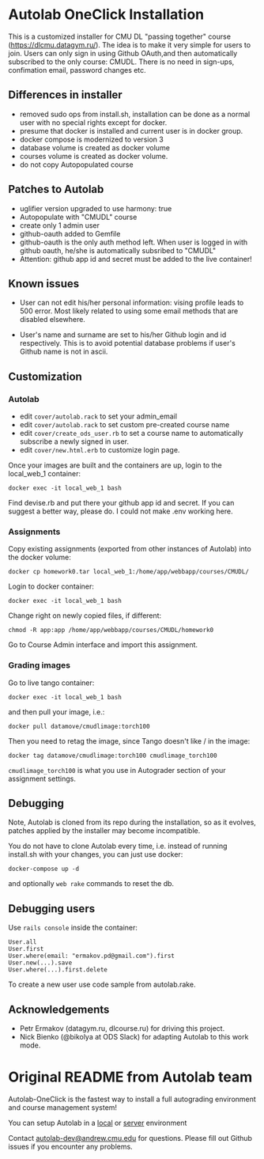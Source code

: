 # Autolab OneClick Installation

This is a customized installer for CMU DL "passing together" course (https://dlcmu.datagym.ru/).
The idea is to make it very simple for users to join. Users can only sign in using Github OAuth,and then automatically subscribed to the only course: CMUDL. There is no need in sign-ups, confimation email, password changes etc.


## Differences in installer

* removed sudo ops from install.sh, installation can be done as a normal user with no special rights except for docker.
* presume that docker is installed and current user is in docker group.
* docker compose is modernized to version 3
* database volume is created as docker volume
* courses volume is created as docker volume.
* do not copy Autopopulated course

## Patches to Autolab

* uglifier version upgraded to use harmony: true
* Autopopulate with "CMUDL" course
* create only 1 admin user
* github-oauth added to Gemfile
* github-oauth is the only auth method left. When user is logged in with github oauth, he/she is automatically subsribed to "CMUDL"
* Attention: github app id and secret must be added to the live container!

## Known issues

* User can not edit his/her personal information: vising profile leads to 500 error. Most likely related to using some email methods that are disabled elsewhere.

* User's name and surname are set to his/her Github login and id respectively. This is to avoid potential database problems if user's Github name is not in ascii.

## Customization

### Autolab 

* edit `cover/autolab.rack` to set your admin_email
* edit `cover/autolab.rack` to set custom pre-created course name
* edit `cover/create_ods_user.rb` to set a course name to automatically subscribe a newly signed in user.
* edit `cover/new.html.erb` to customize login page.

Once your images are built and the containers are up, login to the local_web_1 container:

`docker exec -it local_web_1 bash`

Find devise.rb and put there your github app id and secret. If you can suggest a better way, please do. I could not make .env working here.

### Assignments

Copy existing assignments (exported from other instances of Autolab) into the docker volume:

`docker cp homework0.tar local_web_1:/home/app/webbapp/courses/CMUDL/`

Login to docker container:

`docker exec -it local_web_1 bash`

Change right on newly copied files, if different:

`chmod -R app:app /home/app/webbapp/courses/CMUDL/homework0`

Go to Course Admin interface and import this assignment.

### Grading images

Go to live tango container:

`docker exec -it local_web_1 bash`

and then pull your image,  i.e.:

`docker pull datamove/cmudlimage:torch100`

Then you need to retag the image, since Tango doesn't like / in the image:

`docker tag datamove/cmudlimage:torch100 cmudlimage_torch100`

`cmudlimage_torch100` is what you use in Autograder section of your assignment settings.

## Debugging

Note, Autolab is cloned from its repo during the installation, so as it evolves, patches applied by the installer may become incompatible.

You do not have to clone Autolab every time, i.e. instead of running install.sh with your changes, you can just use docker:

`docker-compose up -d`

and optionally `web rake` commands to reset the db.


## Debugging users

Use `rails console` inside the container:

```
User.all
User.first
User.where(email: "ermakov.pd@gmail.com").first
User.new(...).save
User.where(...).first.delete
```

To create a new user use code sample from autolab.rake.

## Acknowledgements

* Petr Ermakov (datagym.ru, dlcourse.ru) for driving this project.
* Nick Bienko (@bikolya at ODS Slack) for adapting Autolab to this work mode.

# Original README from Autolab team

Autolab-OneClick is the fastest way to install a full autograding environment and course management system!

You can setup Autolab in a [local](https://github.com/autolab/autolab-oneclick/wiki/Autolab-Local-Installation) or [server](https://github.com/autolab/autolab-oneclick/wiki/Autolab-Server-Installation) environment

Contact autolab-dev@andrew.cmu.edu for questions. Please fill out Github issues if you encounter any problems.
